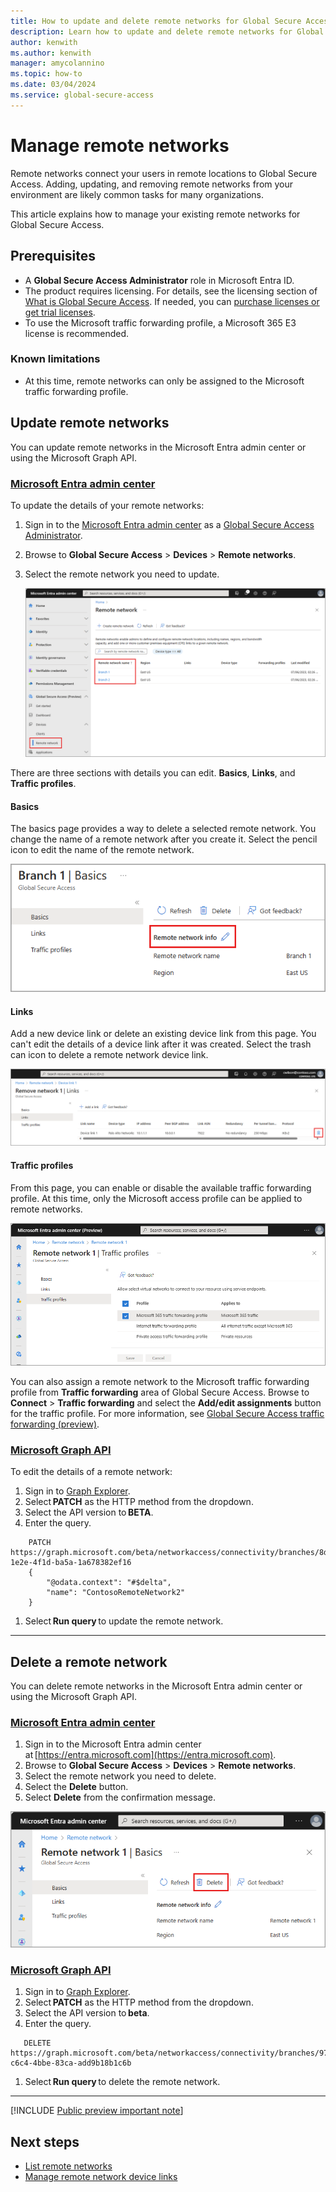 ```yaml
---
title: How to update and delete remote networks for Global Secure Access
description: Learn how to update and delete remote networks for Global Secure Access.
author: kenwith
ms.author: kenwith
manager: amycolannino
ms.topic: how-to
ms.date: 03/04/2024
ms.service: global-secure-access
---
```

# Manage remote networks

Remote networks connect your users in remote locations to Global Secure Access. Adding, updating, and removing remote networks from your environment are likely common tasks for many organizations. 

This article explains how to manage your existing remote networks for Global Secure Access.

## Prerequisites

- A **Global Secure Access Administrator** role in Microsoft Entra ID.
- The product requires licensing. For details, see the licensing section of [What is Global Secure Access](overview-what-is-global-secure-access.md). If needed, you can [purchase licenses or get trial licenses](https://aka.ms/azureadlicense).
- To use the Microsoft traffic forwarding profile, a Microsoft 365 E3 license is recommended.

### Known limitations

- At this time, remote networks can only be assigned to the Microsoft traffic forwarding profile.

## Update remote networks

You can update remote networks in the Microsoft Entra admin center or using the Microsoft Graph API.

### [Microsoft Entra admin center](#tab/microsoft-entra-admin-center)

To update the details of your remote networks:

1. Sign in to the [Microsoft Entra admin center](https://entra.microsoft.com) as a [Global Secure Access Administrator](/azure/active-directory/roles/permissions-reference#global-secure-access-administrator).
1. Browse to **Global Secure Access** > **Devices** > **Remote networks**.
1. Select the remote network you need to update.

    ![Screenshot of the remote networks list.](./media/how-to-manage-remote-networks/remote-network-list.png)

There are three sections with details you can edit. **Basics**, **Links**, and **Traffic profiles**.

#### Basics

The basics page provides a way to delete a selected remote network. You change the name of a remote network after you create it. Select the pencil icon to edit the name of the remote network.

![Screenshot of the basics tab with the pencil icon highlighted.](./media/how-to-manage-remote-networks/remote-network-basics.png)

#### Links

Add a new device link or delete an existing device link from this page. You can't edit the details of a device link after it was created. Select the trash can icon to delete a remote network device link.

![Screenshot of the delete option in the device links page.](./media/how-to-manage-remote-networks/delete-device-link.png)

#### Traffic profiles

From this page, you can enable or disable the available traffic forwarding profile. At this time, only the Microsoft access profile can be applied to remote networks.

![Screenshot of the traffic profiles options on the remote networks.](./media/how-to-manage-remote-networks/remote-network-traffic-profile.png)

You can also assign a remote network to the Microsoft traffic forwarding profile from **Traffic forwarding** area of Global Secure Access. Browse to **Connect** > **Traffic forwarding** and select the **Add/edit assignments** button for the traffic profile. For more information, see [Global Secure Access traffic forwarding (preview)](concept-traffic-forwarding.md).

### [Microsoft Graph API](#tab/microsoft-graph-api)

To edit the details of a remote network:

1. Sign in to [Graph Explorer](https://aka.ms/ge).
1. Select **PATCH** as the HTTP method from the dropdown.
1. Select the API version to **BETA**.
1. Enter the query.

```http
    PATCH https://graph.microsoft.com/beta/networkaccess/connectivity/branches/8d2b05c5-1e2e-4f1d-ba5a-1a678382ef16
    {
        "@odata.context": "#$delta",
        "name": "ContosoRemoteNetwork2"
    }
``` 

1. Select **Run query** to update the remote network.

---

## Delete a remote network

You can delete remote networks in the Microsoft Entra admin center or using the Microsoft Graph API.

### [Microsoft Entra admin center](#tab/microsoft-entra-admin-center)

1. Sign in to the Microsoft Entra admin center at [https://entra.microsoft.com](https://entra.microsoft.com).
1. Browse to **Global Secure Access** > **Devices** > **Remote networks**.
1. Select the remote network you need to delete.
1. Select the **Delete** button.
1. Select **Delete** from the confirmation message.

![Screenshot of the delete remote network button.](media/how-to-manage-remote-networks/delete-remote-network.png)

### [Microsoft Graph API](#tab/microsoft-graph-api)

1. Sign in to [Graph Explorer](https://aka.ms/ge).
1. Select **PATCH** as the HTTP method from the dropdown.
1. Select the API version to **beta**.
1. Enter the query.

 ```http
    DELETE https://graph.microsoft.com/beta/networkaccess/connectivity/branches/97e2a6ea-c6c4-4bbe-83ca-add9b18b1c6b 
```

1. Select **Run query** to delete the remote network.

---

[!INCLUDE [Public preview important note](./includes/public-preview-important-note.md)]

## Next steps

- [List remote networks](how-to-list-remote-networks.md)
- [Manage remote network device links](how-to-manage-remote-network-device-links.md)
